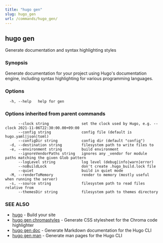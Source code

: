 ```yaml
---
title: "hugo gen"
slug: hugo_gen
url: /commands/hugo_gen/
---
```

## hugo gen

Generate documentation and syntax highlighting styles

### Synopsis

Generate documentation for your project using Hugo's documentation engine, including syntax highlighting for various programming languages.

### Options

```
  -h, --help   help for gen
```

### Options inherited from parent commands

```
      --clock string               set the clock used by Hugo, e.g. --clock 2021-11-06T22:30:00.00+09:00
      --config string              config file (default is hugo.yaml|json|toml)
      --configDir string           config dir (default "config")
  -d, --destination string         filesystem path to write files to
  -e, --environment string         build environment
      --ignoreVendorPaths string   ignores any _vendor for module paths matching the given Glob pattern
      --logLevel string            log level (debug|info|warn|error)
      --noBuildLock                don't create .hugo_build.lock file
      --quiet                      build in quiet mode
  -M, --renderToMemory             render to memory (mostly useful when running the server)
  -s, --source string              filesystem path to read files relative from
      --themesDir string           filesystem path to themes directory
```

### SEE ALSO

* [hugo](/commands/hugo.md)	 - Build your site
* [hugo gen chromastyles](/commands/hugo_gen_chromastyles.md)	 - Generate CSS stylesheet for the Chroma code highlighter
* [hugo gen doc](/commands/hugo_gen_doc.md)	 - Generate Markdown documentation for the Hugo CLI
* [hugo gen man](/commands/hugo_gen_man.md)	 - Generate man pages for the Hugo CLI

